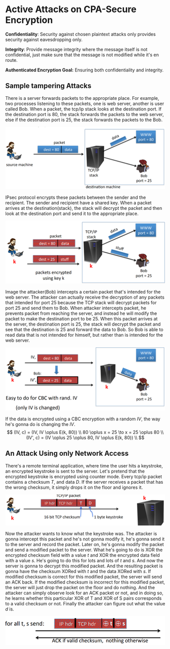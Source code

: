 # Active Attacks on CPA-Secure Encryption

**Confidentiality**: Security against chosen plaintext attacks only provides security against eavesdropping only.

**Integrity**: Provide message integrity where the message itself is not confidential, just make sure that the message is not modified while it's en route.

**Authenticated Encryption Goal:** Ensuring both confidentiality and integrity.

## Sample tampering Attacks

There is a server forwards packets to the appropriate place. For example, two processes listening to these packets, one is web server, another is user called Bob. When a packet, the tcp/ip stack looks at the destination port. If the destination port is 80, the stack forwards the packets to the web server, else if the destination port is 25, the stack forwards the packets to the Bob.

![1652593156199](../../img/1652593156199.png)

IPsec protocol encrypts these packets between the sender and the recipient. The sender and recipient have a shared key. When a packet arrives at the destination(stack), the stack will decrypt the packet and then look at the destination port and send it to the appropriate place.

![1652593508304](../../img/1652593508304.png)

Image the attacker(Bob) intercepts a certain packet that's intended for the web server. The attacker can actually receive the decryption of any packets that intended for port 25 because the TCP stack will decrypt packets for port 25 and send them to Bob. When attacker intercepts packet, he prevents packet from reaching the server, and instead he will modify the packet to make the destination port to be 25. When this packet arrives at the server, the destination port is 25, the stack will decrypt the packet and see that the destination is 25 and forward the data to Bob. So Bob is able to read data that is not intended for himself, but rather than is intended for the web server.

![1652594117320](../../img/1652594117320.png)

If the data is encrypted using a CBC encryption with a random $IV$, the way he's gonna do is changing the $IV$.
$$
(IV, c) = (IV,  IV \oplus E(k, 80)) \\
80 \oplus x = 25 \to x = 25 \oplus 80 \\
(IV', c) = (IV \oplus 25 \oplus 80, IV \oplus E(k, 80)) \\
$$

## An Attack Using only Network Access

There's a remote terminal application, where time the user hits a keystroke, an encrypted keystroke is sent to the server. Let's pretend that the encrypted keystroke is encrypted using counter mode. Every tcp/ip packet contains a checksum $T$,  and data $D$. If the server receives a packet that has the wrong checksum, it simply drops it on the floor and ignores it. 

![1652595321999](../../img/1652595321999.png)

Now the attacker wants to know what the keystroke was. The attacker is gonna intercept this packet and he's not gonna modify it, he's gonna send it to the server and record the packet. Later on, he's gonna modify the packet and send a modified packet to the server. What he's going to do is XOR the encrypted checksum field with a value $t$ and XOR the encrypted data field with a value $s$. He's going to do this for lots and lots of $t$ and $s$. And now the server is gonna to decrypt this modified packet. And the resulting packet is gonna have the checksum XORed with $t$ and the data XORed with $s$. If modified checksum is correct for this modified packet, the server will send an ACK back. If the modified checksum is incorrect for this modified packet, the server will just drop the packet on the floor and do nothing. And the attacker can simply observe look for an ACK packet or not, and in doing so, he learns whether this particular XOR of T and XOR of S pairs corresponds to a valid checksum or not. Finally the attacker can figure out what the value $d$ is.

![1652596301488](../../img/1652596301488.png)